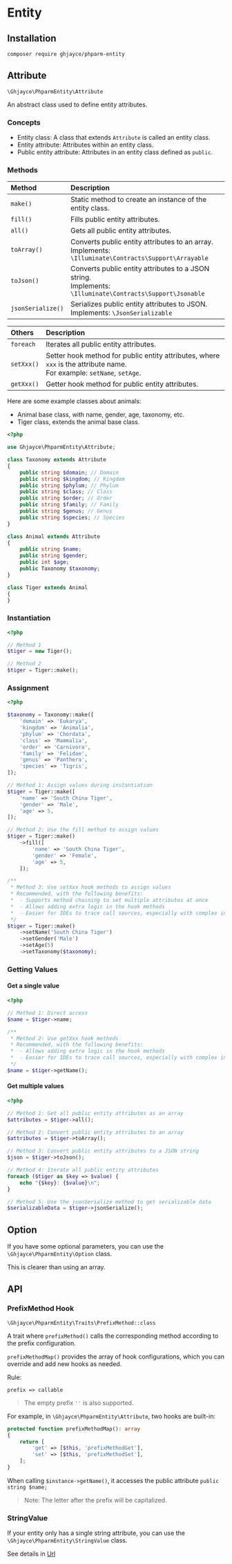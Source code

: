 
# Entity

## Installation

```bash
composer require ghjayce/phparm-entity
```

## Attribute

`\Ghjayce\PhparmEntity\Attribute`

An abstract class used to define entity attributes.

### Concepts

- Entity class: A class that extends `Attribute` is called an entity class.
- Entity attribute: Attributes within an entity class.
- Public entity attribute: Attributes in an entity class defined as `public`.

### Methods

| Method                | Description                                                                                  |
|:----------------------|:--------------------------------------------------------------------------------------------|
| `make()`              | Static method to create an instance of the entity class.                                    |
| `fill()`              | Fills public entity attributes.                                                             |
| `all()`               | Gets all public entity attributes.                                                          |
| `toArray()`           | Converts public entity attributes to an array.<br>Implements: `\Illuminate\Contracts\Support\Arrayable`     |
| `toJson()`            | Converts public entity attributes to a JSON string.<br>Implements: `\Illuminate\Contracts\Support\Jsonable` |
| `jsonSerialize()`     | Serializes public entity attributes to JSON.<br>Implements: `\JsonSerializable`                        |

| Others        | Description                                                 |
|:-------------|:------------------------------------------------------------|
| `foreach`    | Iterates all public entity attributes.                      |
| `setXxx()`   | Setter hook method for public entity attributes, where `xxx` is the attribute name.<br>For example: `setName`, `setAge`. |
| `getXxx()`   | Getter hook method for public entity attributes.             |

Here are some example classes about animals:

- Animal base class, with name, gender, age, taxonomy, etc.
- Tiger class, extends the animal base class.

```php
<?php

use Ghjayce\PhparmEntity\Attribute;

class Taxonomy extends Attribute
{
    public string $domain; // Domain
    public string $kingdom; // Kingdom
    public string $phylum; // Phylum
    public string $class; // Class
    public string $order; // Order
    public string $family; // Family
    public string $genus; // Genus
    public string $species; // Species
}

class Animal extends Attribute
{
    public string $name;
    public string $gender;
    public int $age;
    public Taxonomy $taxonomy;
}

class Tiger extends Animal
{
}
```

### Instantiation

```php
<?php

// Method 1
$tiger = new Tiger();

// Method 2
$tiger = Tiger::make();
```

### Assignment

```php
<?php

$taxonomy = Taxonomy::make([
    'domain' => 'Eukarya',
    'kingdom' => 'Animalia',
    'phylum' => 'Chordata',
    'class' => 'Mammalia',
    'order' => 'Carnivora',
    'family' => 'Felidae',
    'genus' => 'Panthera',
    'species' => 'Tigris',
]);

// Method 1: Assign values during instantiation
$tiger = Tiger::make([
    'name' => 'South China Tiger',
    'gender' => 'Male',
    'age' => 5,
]);

// Method 2: Use the fill method to assign values
$tiger = Tiger::make()
    ->fill([
        'name' => 'South China Tiger',
        'gender' => 'Female',
        'age' => 5,
    ]);

/**
 * Method 3: Use setXxx hook methods to assign values
 * Recommended, with the following benefits:
 *  - Supports method chaining to set multiple attributes at once
 *  - Allows adding extra logic in the hook methods
 *  - Easier for IDEs to trace call sources, especially with complex inheritance
 */
$tiger = Tiger::make()
    ->setName('South China Tiger')
    ->setGender('Male')
    ->setAge(5)
    ->setTaxonomy($taxonomy);
```

### Getting Values

#### Get a single value

```php
<?php

// Method 1: Direct access
$name = $tiger->name;

/**
 * Method 2: Use getXxx hook methods
 * Recommended, with the following benefits:
 *  - Allows adding extra logic in the hook methods
 *  - Easier for IDEs to trace call sources, especially with complex inheritance
 */
$name = $tiger->getName();
```

#### Get multiple values

```php
<?php

// Method 1: Get all public entity attributes as an array
$attributes = $tiger->all();

// Method 2: Convert public entity attributes to an array
$attributes = $tiger->toArray();

// Method 3: Convert public entity attributes to a JSON string
$json = $tiger->toJson();

// Method 4: Iterate all public entity attributes
foreach ($tiger as $key => $value) {
    echo "{$key}: {$value}\n";
}

// Method 5: Use the jsonSerialize method to get serializable data
$serializableData = $tiger->jsonSerialize();
```

## Option

If you have some optional parameters, you can use the `\Ghjayce\PhparmEntity\Option` class.

This is clearer than using an array.

## API

### PrefixMethod Hook

`\Ghjayce\PhparmEntity\Traits\PrefixMethod::class`

A trait where `prefixMethod()` calls the corresponding method according to the prefix configuration.

`prefixMethodMap()` provides the array of hook configurations, which you can override and add new hooks as needed.

Rule:

`prefix => callable`

> The empty prefix `''` is also supported.

For example, in `\Ghjayce\PhparmEntity\Attribute`, two hooks are built-in:

```php
protected function prefixMethodMap(): array
{
    return [
        'get' => [$this, 'prefixMethodGet'],
        'set' => [$this, 'prefixMethodSet'],
    ];
}
```

When calling `$instance->getName()`, it accesses the public attribute `public string $name;`

> Note: The letter after the prefix will be capitalized.

### StringValue

If your entity only has a single string attribute, you can use the `\Ghjayce\PhparmEntity\StringValue` class.

See details in [Url](./url.md)
